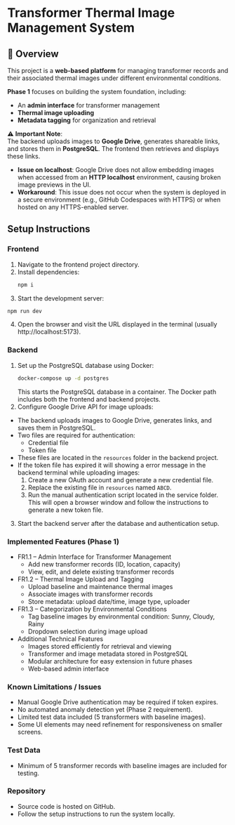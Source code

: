 # Transformer Thermal Image Management System

## 📌 Overview
This project is a **web-based platform** for managing transformer records and their associated thermal images under different environmental conditions.  

**Phase 1** focuses on building the system foundation, including:  
- An **admin interface** for transformer management  
- **Thermal image uploading**  
- **Metadata tagging** for organization and retrieval

⚠️ **Important Note**:  
The backend uploads images to **Google Drive**, generates shareable links, and stores them in **PostgreSQL**. The frontend then retrieves and displays these links.  

- **Issue on localhost**: Google Drive does not allow embedding images when accessed from an **HTTP localhost** environment, causing broken image previews in the UI.  
- **Workaround**: This issue does not occur when the system is deployed in a secure environment (e.g., GitHub Codespaces with HTTPS) or when hosted on any HTTPS-enabled server.  

## Setup Instructions

### Frontend
1. Navigate to the frontend project directory.
2. Install dependencies:
   ```bash
   npm i
   ```
3. Start the development server:
  ```bash
  npm run dev
  ```
4. Open the browser and visit the URL displayed in the terminal (usually http://localhost:5173).

### Backend
1. Set up the PostgreSQL database using Docker:
   ```bash
   docker-compose up -d postgres
   ```
   This starts the PostgreSQL database in a container. The Docker path includes both the frontend and backend projects.
2. Configure Google Drive API for image uploads:
* The backend uploads images to Google Drive, generates links, and saves them in PostgreSQL.
* Two files are required for authentication:
  * Credential file
  * Token file
* These files are located in the `resources` folder in the backend project.
* If the token file has expired it will showing a error message in the backend terminal while uploading images:
  1. Create a new OAuth account and generate a new credential file.
  2. Replace the existing file in `resources` named `ABCD`.
  3. Run the manual authentication script located in the service folder. This will open a browser window and follow the instructions to generate a new token file.
3. Start the backend server after the database and authentication setup.

### Implemented Features (Phase 1)

* FR1.1 – Admin Interface for Transformer Management
  * Add new transformer records (ID, location, capacity)
  * View, edit, and delete existing transformer records
* FR1.2 – Thermal Image Upload and Tagging
  * Upload baseline and maintenance thermal images
  * Associate images with transformer records
  * Store metadata: upload date/time, image type, uploader
* FR1.3 – Categorization by Environmental Conditions
  * Tag baseline images by environmental condition: Sunny, Cloudy, Rainy
  * Dropdown selection during image upload
* Additional Technical Features
  * Images stored efficiently for retrieval and viewing
  * Transformer and image metadata stored in PostgreSQL
  * Modular architecture for easy extension in future phases
  * Web-based admin interface

### Known Limitations / Issues

* Manual Google Drive authentication may be required if token expires.
* No automated anomaly detection yet (Phase 2 requirement).
* Limited test data included (5 transformers with baseline images).
* Some UI elements may need refinement for responsiveness on smaller screens.

### Test Data

* Minimum of 5 transformer records with baseline images are included for testing.

### Repository

* Source code is hosted on GitHub.
* Follow the setup instructions to run the system locally.
